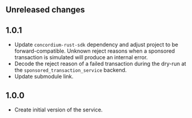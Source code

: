 ## Unreleased changes

## 1.0.1

- Update `concordium-rust-sdk` dependency and adjust project to be forward-compatible. Unknown reject reasons when a sponsored transaction is simulated will produce an internal error. 
- Decode the reject reason of a failed transaction during the dry-run at the `sponsored_transaction_service` backend.
- Update submodule link.

## 1.0.0

- Create initial version of the service.
